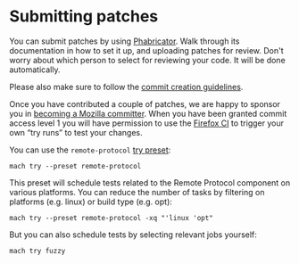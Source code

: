 Submitting patches
==================

You can submit patches by using [Phabricator]. Walk through its documentation
in how to set it up, and uploading patches for review. Don't worry about which
person to select for reviewing your code. It will be done automatically.

Please also make sure to follow the [commit creation guidelines].

Once you have contributed a couple of patches, we are happy to
sponsor you in [becoming a Mozilla committer].  When you have been
granted commit access level 1 you will have permission to use the
[Firefox CI] to trigger your own “try runs” to test your changes.

You can use the `remote-protocol` [try preset]:

	mach try --preset remote-protocol

This preset will schedule tests related to the Remote Protocol component on
various platforms. You can reduce the number of tasks by filtering on platforms
(e.g. linux) or build type (e.g. opt):

	mach try --preset remote-protocol -xq "'linux 'opt"

But you can also schedule tests by selecting relevant jobs yourself:

    mach try fuzzy

[Phabricator]: https://moz-conduit.readthedocs.io/en/latest/phabricator-user.html
[commit creation guidelines]: https://mozilla-version-control-tools.readthedocs.io/en/latest/devguide/contributing.html?highlight=phabricator#submitting-patches-for-review
[becoming a Mozilla committer]: https://www.mozilla.org/en-US/about/governance/policies/commit/
[Firefox CI]: https://treeherder.mozilla.org/
[try preset]: https://firefox-source-docs.mozilla.org/tools/try/presets.html
